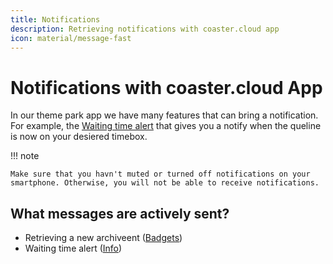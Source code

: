 ```yaml
---
title: Notifications
description: Retrieving notifications with coaster.cloud app
icon: material/message-fast
---
```


# Notifications with coaster.cloud App

In our theme park app we have many features that can bring a notification. For example, the [Waiting time alert](waitingtimes.md#waitingtimes-alert) that gives you a notify when the queline is now on your desiered timebox.

!!! note

    Make sure that you havn't muted or turned off notifications on your smartphone. Otherwise, you will not be able to receive notifications.

## What messages are actively sent?

- Retrieving a new archiveent ([Badgets](archivements.md))
- Waiting time alert ([Info](waitingtimes.md))
